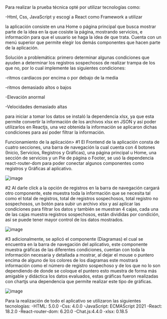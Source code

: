 Para realizar la prueba técnica opté por utilizar tecnologías como:

-Html, Css, JavaScript y escogí a React como Framework a utilizar

la aplicación consiste en una Home o página principal que busca mostrar parte de la idea en la que cosiste la página, mostrando servicios, e información para que el usuario se haga la idea de que trata.
Cuenta con un menú superior que permite elegir los demás componentes que hacen parte de la aplicación.

Solución a problemática:
primero determinar algunas condiciones que ayuden a determinar los registros sospechosos de realizar trampa de los que no, por lo cual implemente las siguientes condiciones:

-ritmos cardiacos por encima o por debajo de la media

-ritmos demasiado altos o bajos

-Elevación anormal

-Velocidades demasiado altas


para iniciar a tomar los datos se instaló la dependencia xlsx, ya que esta permite convertir la información de los archivos xlsx en JSON y así poder utilizarlos en Reactjs, una vez obtenida la información se aplicaron dichas condiciones para así poder filtrar la información.

Funcionamiento de la aplicación>
#1 
El Frontend de la aplicación consta de cuatro secciones, una barra de navegación la cual cuenta con 4 botones (Inicio, Servicios, Registros y Gráficas), una página principal u Home, una sección de servicios y un Pie de página o Footer, se usó la dependencia react-router-dom para poder conectar algunos componentes como registros y Gráficas al aplicativo.


![image](https://github.com/JoseCarmona17/swetro-prueba-tecnica/assets/90072739/95f51e8b-7c75-4fe4-b54f-14433a5ddd1a)


#2
Al darle click a la opción de registros en la barra de navegación cargará otro componente, este muestra toda la información que se necesita tal como el total de registros, total de registros sospechosos, total registro no sospechosos, un botón para subir un archivo xlsx y así aplicar las condiciones para filtrar los datos y también se muestran 4 cajas, cada una de las cajas muestra registros sospechosos, están divididas por condición, así se puede tener mayor control de los datos mostrados.


![image](https://github.com/JoseCarmona17/swetro-prueba-tecnica/assets/90072739/da2023c6-97d1-49bb-a491-27e8019018df)

#3
adicionalmente, se aplicó el componente (Diagramas) el cual se encuentra en la barra de navegación del aplicativo, este componente muestra gráficas de las diferentes condiciones, cuentan con toda la información necesaria y detallada a mostrar, al dejar el mouse o puntero encima de alguno de los colores de los diagramas este mostrará información como el número de registro sospechoso y de los que no lo son dependiendo de donde se coloque el puntero esto muestra de forma más amigable y didáctica los datos evaluados, estas gráficas fueron realizadas con chartjs una dependencia que permite realizar este tipo de gráficas.


![image](https://github.com/JoseCarmona17/swetro-prueba-tecnica/assets/90072739/ff56cd8d-466c-4cc0-b34d-b1461b3293f7)


Para la realización de todo el aplicativo se utilizaron las siguientes tecnologías:
-HTML: 5.0.0
-Css: 4.0.0
-JavaScript: ECMAScript 2021 
-React: 18.2.0
-React-router-dom: 6.20.0
-Chat.js:4.4.0
-xlsx: 0.18.5
